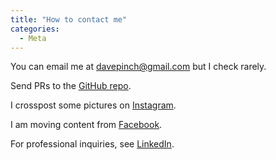 ```yaml
---
title: "How to contact me"
categories:
  - Meta
---
```


You can email me at [davepinch@gmail.com](mailto:davepinch@gmail.com) but I check rarely.

Send PRs to the [GitHub repo](https://github.com/davepinch/davepinch.github.io).

I crosspost some pictures on [Instagram](https://instagram.com/amberdabber).

I am moving content from [Facebook](https://facebook.com/davepinch).

For professional inquiries, see [LinkedIn](https://linkedin.com/in/davepinch).
